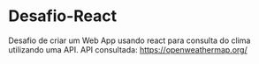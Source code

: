 # Desafio-React
Desafio de criar um Web App usando react para consulta do clima utilizando uma API.
API consultada: https://openweathermap.org/


